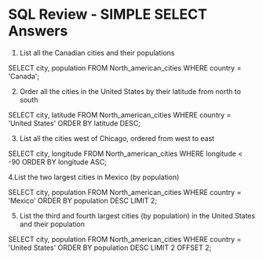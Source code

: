 # SQL Review - SIMPLE SELECT Answers

1. List all the Canadian cities and their populations

SELECT city, population FROM North_american_cities
WHERE country = 'Canada';

2. Order all the cities in the United States by their latitude from north to south

SELECT city, latitude FROM North_american_cities
WHERE country = 'United States'
ORDER BY latitude DESC;

3. List all the cities west of Chicago, ordered from west to east
   
SELECT city, longitude FROM North_american_cities
WHERE longitude < -90
ORDER BY longitude ASC;

4.List the two largest cities in Mexico (by population)

SELECT city, population FROM North_american_cities
WHERE country = 'Mexico'
ORDER BY population DESC
LIMIT 2;

5. List the third and fourth largest cities (by population) in the United States and their population

SELECT city, population FROM North_american_cities
WHERE country = 'United States'
ORDER BY population DESC
LIMIT 2 OFFSET 2;

